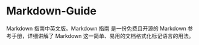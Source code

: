 # Markdown-Guide
 Markdown 指南中英文版。Markdown 指南 是一份免费且开源的 Markdown 参考手册，详细讲解了 Markdown 这一简单、易用的文档格式化标记语言的用法。
